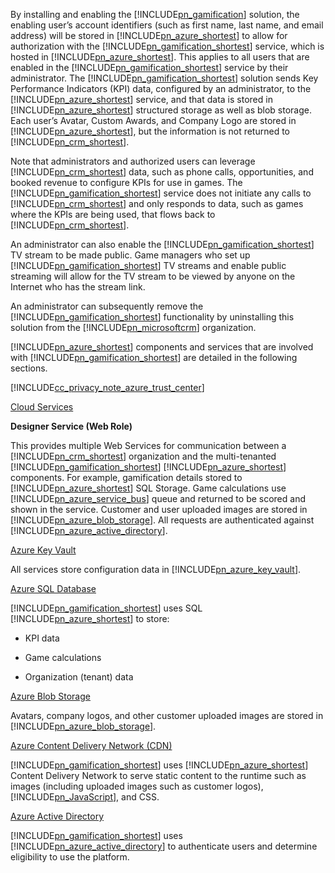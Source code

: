 ﻿By installing and enabling the [!INCLUDE[pn_gamification](../includes/pn-gamification-md.md)] solution, the enabling user’s account identifiers (such as first name, last name, and email address) will be stored in [!INCLUDE[pn_azure_shortest](../includes/pn-azure-shortest-md.md)] to allow for authorization with the [!INCLUDE[pn_gamification_shortest](../includes/pn-gamification-shortest-md.md)] service, which is hosted in [!INCLUDE[pn_azure_shortest](../includes/pn-azure-shortest-md.md)]. This applies to all users that are enabled in the [!INCLUDE[pn_gamification_shortest](../includes/pn-gamification-shortest-md.md)] service by their administrator. The [!INCLUDE[pn_gamification_shortest](../includes/pn-gamification-shortest-md.md)] solution sends Key Performance Indicators (KPI) data, configured by an administrator, to the [!INCLUDE[pn_azure_shortest](../includes/pn-azure-shortest-md.md)] service, and that data is stored in [!INCLUDE[pn_azure_shortest](../includes/pn-azure-shortest-md.md)] structured storage as well as blob storage.  Each user’s Avatar, Custom Awards, and Company Logo are stored in [!INCLUDE[pn_azure_shortest](../includes/pn-azure-shortest-md.md)], but the information is not returned to [!INCLUDE[pn_crm_shortest](../includes/pn-crm-shortest-md.md)].  
  
Note that administrators and authorized users can leverage [!INCLUDE[pn_crm_shortest](../includes/pn-crm-shortest-md.md)] data, such as phone calls, opportunities, and booked revenue to configure KPIs for use in games. The [!INCLUDE[pn_gamification_shortest](../includes/pn-gamification-shortest-md.md)] service does not initiate any calls to [!INCLUDE[pn_crm_shortest](../includes/pn-crm-shortest-md.md)] and only responds to data, such as games where the KPIs are being used, that flows back to [!INCLUDE[pn_crm_shortest](../includes/pn-crm-shortest-md.md)].  
  
An administrator can also enable the [!INCLUDE[pn_gamification_shortest](../includes/pn-gamification-shortest-md.md)] TV stream to be made public. Game managers who set up [!INCLUDE[pn_gamification_shortest](../includes/pn-gamification-shortest-md.md)] TV streams and enable public streaming will allow for the TV stream to be viewed by anyone on the Internet who has the stream link.  
  
An administrator can subsequently remove the [!INCLUDE[pn_gamification_shortest](../includes/pn-gamification-shortest-md.md)] functionality by uninstalling this solution from the [!INCLUDE[pn_microsoftcrm](../includes/pn-microsoftcrm-md.md)] organization.  
  
[!INCLUDE[pn_azure_shortest](../includes/pn-azure-shortest-md.md)] components and services that are involved with [!INCLUDE[pn_gamification_shortest](../includes/pn-gamification-shortest-md.md)] are detailed in the following sections.  
  
[!INCLUDE[cc_privacy_note_azure_trust_center](../includes/cc-privacy-note-azure-trust-center-md.md)]  
  
[Cloud Services](https://azure.microsoft.com/services/cloud-services/)  
  
 **Designer Service (Web Role)**  
  
This provides multiple Web Services for communication between a [!INCLUDE[pn_crm_shortest](../includes/pn-crm-shortest-md.md)] organization and the multi-tenanted [!INCLUDE[pn_gamification_shortest](../includes/pn-gamification-shortest-md.md)] [!INCLUDE[pn_azure_shortest](../includes/pn-azure-shortest-md.md)] components. For example, gamification details stored to [!INCLUDE[pn_azure_shortest](../includes/pn-azure-shortest-md.md)] SQL Storage.  Game calculations use [!INCLUDE[pn_azure_service_bus](../includes/pn-azure-service-bus-md.md)] queue and returned to be scored and shown in the service.  Customer and user uploaded images are stored in [!INCLUDE[pn_azure_blob_storage](../includes/pn-azure-blob-storage-md.md)]. All requests are authenticated against [!INCLUDE[pn_azure_active_directory](../includes/pn-azure-active-directory-md.md)].  
  
[Azure Key Vault](https://azure.microsoft.com/services/key-vault/)  
  
All services store configuration data in [!INCLUDE[pn_azure_key_vault](../includes/pn-azure-key-vault-md.md)].  
  
[Azure SQL Database](https://azure.microsoft.com/services/sql-database/)  
  
[!INCLUDE[pn_gamification_shortest](../includes/pn-gamification-shortest-md.md)] uses SQL [!INCLUDE[pn_azure_shortest](../includes/pn-azure-shortest-md.md)] to store:  
  
- KPI data  
  
- Game calculations  
  
- Organization (tenant) data  
  
[Azure Blob Storage](https://azure.microsoft.com/services/storage/)  
  
Avatars, company logos, and other customer uploaded images are stored in [!INCLUDE[pn_azure_blob_storage](../includes/pn-azure-blob-storage-md.md)].  
  
[Azure Content Delivery Network (CDN)](https://azure.microsoft.com/services/cdn/)  
  
[!INCLUDE[pn_gamification_shortest](../includes/pn-gamification-shortest-md.md)] uses [!INCLUDE[pn_azure_shortest](../includes/pn-azure-shortest-md.md)] Content Delivery Network to serve static content to the runtime such as images (including uploaded images such as customer logos), [!INCLUDE[pn_JavaScript](../includes/pn-javascript-md.md)], and CSS.  
  
[Azure Active Directory](https://azure.microsoft.com/services/active-directory/)  
  
[!INCLUDE[pn_gamification_shortest](../includes/pn-gamification-shortest-md.md)] uses [!INCLUDE[pn_azure_active_directory](../includes/pn-azure-active-directory-md.md)] to authenticate users and determine eligibility to use the platform.